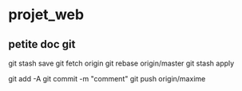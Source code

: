 # projet_web

## petite doc git
git stash save
git fetch origin
git rebase origin/master
git stash apply

git add -A
git commit -m "comment"
git push origin/maxime
